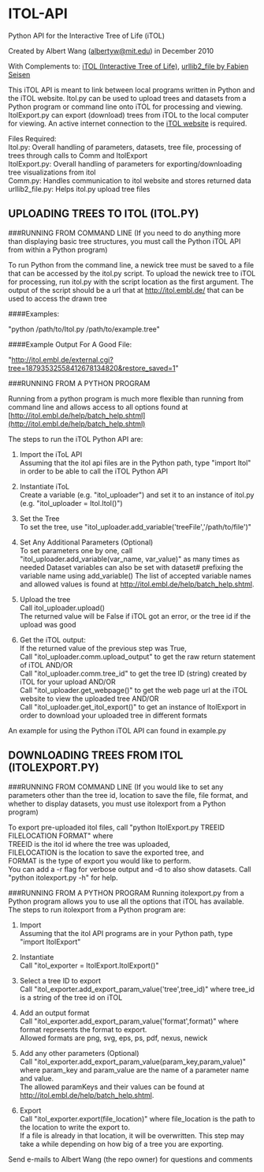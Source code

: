 ITOL-API
========

Python API for the Interactive Tree of Life (iTOL)

Created by Albert Wang (albertyw@mit.edu) in December 2010

With Complements to: [iTOL (Interactive Tree of Life)](http://itol.embl.de/), [urllib2\_file by Fabien Seisen](https://github.com/seisen/urllib2_file)

This iTOL API is meant to link between local programs written in Python and the iTOL website.  Itol.py can be used to upload trees and datasets from a Python program or command line onto iTOL for processing and viewing.  ItolExport.py can export (download) trees from iTOL to the local computer for viewing.  An active internet connection to the [iTOL website](http://itol.embl.de/) is required.
  
Files Required:  
Itol.py: Overall handling of parameters, datasets, tree file, processing of trees through calls to Comm and ItolExport  
ItolExport.py: Overall handling of parameters for exporting/downloading tree visualizations from itol  
Comm.py: Handles communication to itol website and stores returned data  
urllib2\_file.py: Helps itol.py upload tree files  

UPLOADING TREES TO ITOL (ITOL.PY)
----------------------------------------------------------------
###RUNNING FROM COMMAND LINE
(If you need to do anything more than displaying basic tree structures, you must call the Python iTOL API from within a Python program)  

To run Python from the command line, a newick tree must be saved to a file that can be accessed by the itol.py script.  To upload the newick tree to iTOL for processing, run itol.py with the script location as the first argument.  The output of the script should be a url that at http://itol.embl.de/ that can be used to access the drawn tree

####Examples:

"python /path/to/Itol.py /path/to/example.tree"

####Example Output For A Good File:

"http://itol.embl.de/external.cgi?tree=18793532558412678134820&restore_saved=1"


###RUNNING FROM A PYTHON PROGRAM

Running from a python program is much more flexible than running from command line and allows access to all options found at [http://itol.embl.de/help/batch_help.shtml](http://itol.embl.de/help/batch_help.shtml)

The steps to run the iTOL Python API are:

1.  Import the iToL API  
Assuming that the itol api files are in the Python path, type "import Itol" in order to be able to call the iTOL Python API

2.  Instantiate iToL  
Create a variable (e.g. "itol\_uploader") and set it to an instance of itol.py (e.g. "itol\_uploader = Itol.Itol()")

3.  Set the Tree  
To set the tree, use "itol\_uploader.add\_variable('treeFile','/path/to/file')" 

4.  Set Any Additional Parameters (Optional)  
To set parameters one by one, call "itol\_uploader.add\_variable(var\_name, var\_value)" as many times as needed
Dataset variables can also be set with dataset# prefixing the variable name using add\_variable()
The list of accepted variable names and allowed values is found at http://itol.embl.de/help/batch_help.shtml.  

5.  Upload the tree  
Call itol\_uploader.upload()  
The returned value will be False if iTOL got an error, or the tree id if the upload was good

6.  Get the iTOL output:  
If the returned value of the previous step was True,  
Call "itol\_uploader.comm.upload\_output" to get the raw return statement of iTOL AND/OR  
Call "itol\_uploader.comm.tree\_id" to get the tree ID (string) created by iTOL for your upload AND/OR  
Call "itol\_uploader.get\_webpage()" to get the web page url at the iTOL website to view the uploaded tree AND/OR  
Call "itol\_uploader.get\_itol\_export()" to get an instance of ItolExport in order to download your uploaded tree in different formats

An example for using the Python iTOL API can found in example.py

DOWNLOADING TREES FROM ITOL (ITOLEXPORT.PY)
---------------------------------------------
###RUNNING FROM COMMAND LINE
(If you would like to set any parameters other than the tree id, 
location to save the file, file format, and whether to display datasets, 
you must use itolexport from a Python program)

To export pre-uploaded itol files, call "python ItolExport.py TREEID FILELOCATION FORMAT" where  
TREEID is the itol id where the tree was uploaded,  
FILELOCATION is the location to save the exported tree, and  
FORMAT is the type of export you would like to perform.  
You can add a -r flag for verbose output and -d to also show datasets.  Call "python itolexport.py -h" for help.  

###RUNNING FROM A PYTHON PROGRAM
Running itolexport.py from a Python program allows you to use all the options that iTOL has available.  
The steps to run itolexport from a Python program are:

1.  Import  
Assuming that the itol API programs are in your Python path, type "import ItolExport"

2.  Instantiate  
Call "itol\_exporter = ItolExport.ItolExport()"

3.  Select a tree ID to export  
Call "itol\_exporter.add\_export\_param\_value('tree',tree\_id)" where tree\_id is a string of the tree id on iTOL

4.  Add an output format  
Call "itol\_exporter.add\_export\_param\_value('format',format)" where format represents the format to export.  
Allowed formats are png, svg, eps, ps, pdf, nexus, newick

5.  Add any other parameters (Optional)  
Call "itol\_exporter.add\_export\_param\_value(param\_key,param\_value)" where param\_key and param\_value are the name of a parameter name and value.  
The allowed paramKeys and their values can be found at http://itol.embl.de/help/batch_help.shtml.

6.  Export  
Call "itol\_exporter.export(file\_location)" where file\_location is the path to the location to write the export to.  
If a file is already in that location, it will be overwritten.  This step may take a while depending on how big of a tree you are exporting.  



Send e-mails to Albert Wang (the repo owner) for questions and comments